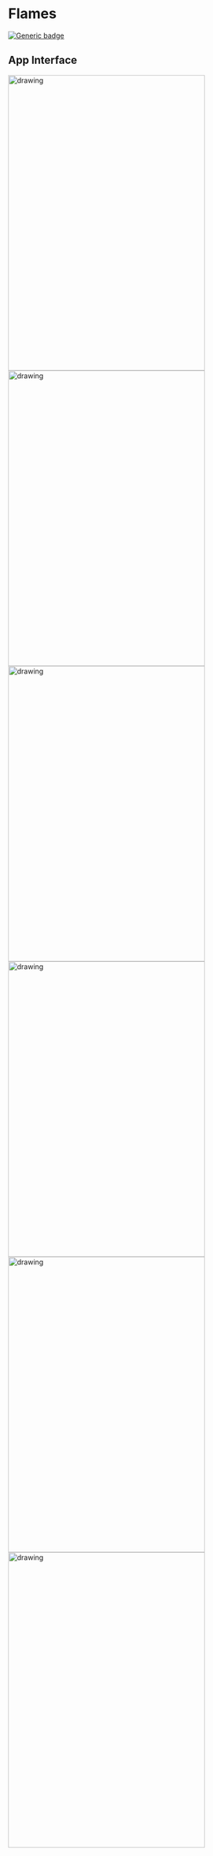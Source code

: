 # Flames

[![Generic badge](https://img.shields.io/badge/Flutter-Aplication-orange.svg)](https://shields.io/)

## App Interface

<img src="Images/Pic1.jpeg" alt="drawing" width="400" height="600"/>
<img src="Images/Pic2.jpeg" alt="drawing" width="400" height="600"/>
<img src="Images/Pic3.jpeg" alt="drawing" width="400" height="600"/>
<img src="Images/Pic4.jpeg" alt="drawing" width="400" height="600"/>
<img src="Images/Pic5.jpeg" alt="drawing" width="400" height="600"/>
<img src="Images/Pic6.jpeg" alt="drawing" width="400" height="600"/>

